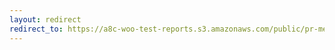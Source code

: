 ```yaml
---
layout: redirect
redirect_to: https://a8c-woo-test-reports.s3.amazonaws.com/public/pr-merge/38135/e2e/index.html
---
```

